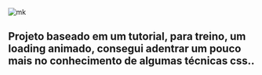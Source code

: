 

![mk](https://img.shields.io/badge/Made%20with-Markdown-1f425f.svg)


## Projeto baseado em um tutorial, para treino, um loading animado, consegui adentrar um pouco mais no conhecimento de algumas técnicas css..
#
